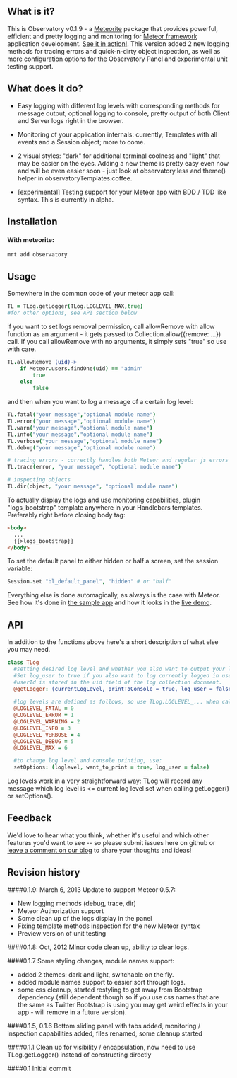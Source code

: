 What is it?
-------------
This is Observatory v0.1.9 - a [Meteorite](https://github.com/oortcloud/meteorite) package that provides powerful, efficient and pretty logging and monitoring for [Meteor framework](http://meteor.com) application development.
[See it in action!](http://observatoryjs.com/). This version added 2 new logging methods for tracing errors and quick-n-dirty object inspection,
as well as more configuration options for the Observatory Panel and experimental unit testing support.

What does it do?
------------------
* Easy logging with different log levels with corresponding methods for message output, optional 
logging to console, pretty output of both Client and Server logs right in the browser.

* Monitoring of your application internals: currently, Templates with all events and a Session object; more to come.

* 2 visual styles: "dark" for additional terminal coolness and "light" that may be easier on the eyes. Adding a new theme is pretty
easy even now and will be even easier soon - just look at observatory.less and theme() helper in observatoryTemplates.coffee.

* [experimental] Testing support for your Meteor app with BDD / TDD like syntax. This is currently in alpha.

Installation
-----------------
#### With meteorite:

	mrt add observatory

Usage
---------
Somewhere in the common code of your meteor app call:
```coffeescript
TL = TLog.getLogger(TLog.LOGLEVEL_MAX,true)
#for other options, see API section below
```
if you want to set logs removal permission, call allowRemove with allow function as an argument - it gets passed to
Collection.allow({remove: ...}) call. If you call allowRemove with no arguments, it simply sets "true" so use with care.
```coffeescript
TL.allowRemove (uid)->
    if Meteor.users.findOne(uid) == "admin"
        true
    else
        false
```
and then when you want to log a message of a certain log level:
```coffeescript
TL.fatal("your message","optional module name")
TL.error("your message","optional module name")
TL.warn("your message","optional module name")
TL.info("your message","optional module name")
TL.verbose("your message","optional module name")
TL.debug("your message","optional module name")

# tracing errors - correctly handles both Meteor and regular js errors
TL.trace(error, "your message", "optional module name")

# inspecting objects
TL.dir(object, "your message", "optional module name")
```
To actually display the logs and use monitoring capabilities, plugin "logs_bootstrap" template anywhere in your Handlebars templates. Preferably right before closing body tag:
```html
<body>
  ...
  {{>logs_bootstrap}}
</body>
```

To set the default panel to either hidden or half a screen, set the session variable:
```coffeescript
Session.set "bl_default_panel", "hidden" # or "half"
```

Everything else is done automagically, as always is the case with Meteor. See how it's done in [the sample app](https://github.com/jhoxray/telescope) and how it looks in the 
[live demo](http://observatory.meteor.com).


API
---------
In addition to the functions above here's a short description of what else you may need.
```coffeescript
class TLog
  #setting desired log level and whether you also want to output your log messages to the console (true or false)
  #Set log_user to true if you also want to log currently logged in user with every log message
  #userId is stored in the uid field of the log collection document.
  @getLogger: (currentLogLevel, printToConsole = true, log_user = false)->
  
  #log levels are defined as follows, so use TLog.LOGLEVEL_... when calling get Logger()
  @LOGLEVEL_FATAL = 0
  @LOGLEVEL_ERROR = 1
  @LOGLEVEL_WARNING = 2
  @LOGLEVEL_INFO = 3
  @LOGLEVEL_VERBOSE = 4
  @LOGLEVEL_DEBUG = 5
  @LOGLEVEL_MAX = 6

  #to change log level and console printing, use:
  setOptions: (loglevel, want_to_print = true, log_user = false)
```
Log levels work in a very straightforward way: TLog will record any message which log level is <= current log level set when calling 
getLogger() or setOptions().

Feedback
----------
We'd love to hear what you think, whether it's useful and which other features you'd want to see -- so please submit issues here on github or [leave a comment on our blog](http://superstringsoftware.com) 
to share your thoughts and ideas!

Revision history
-----------------
####0.1.9: March 6, 2013
Update to support Meteor 0.5.7:
* New logging methods (debug, trace, dir)
* Meteor Authorization support
* Some clean up of the logs display in the panel
* Fixing template methods inspection for the new Meteor syntax
* Preview version of unit testing

####0.1.8: Oct, 2012
Minor code clean up, ability to clear logs.

####0.1.7
Some styling changes, module names support:
* added 2 themes: dark and light, switchable on the fly.
* added module names support to easier sort through logs.
* some css cleanup, started restyling to get away from Bootstrap dependency (still dependent though so if you use css names that
are the same as Twitter Bootstrap is using you may get weird effects in your app - will remove in a future version).

####0.1.5, 0.1.6
Bottom sliding panel with tabs added, monitoring / inspection capabilities added, files renamed, some cleanup started

####0.1.1 
Clean up for visibility / encapsulation, now need to use TLog.getLogger() instead of constructing directly

####0.1
Initial commit 

